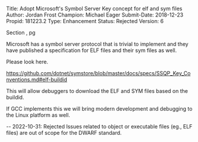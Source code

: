 Title:       Adopt Microsoft's Symbol Server Key concept for elf and sym files
Author:      Jordan Frost
Champion:    Michael Eager
Submit-Date: 2018-12-23
Propid:      181223.2
Type:        Enhancement
Status:      Rejected
Version:     6

Section , pg 

Microsoft has a symbol server protocol that is trivial to implement and 
they have published a specification for ELF files and their sym files as well.

Please look here.

https://github.com/dotnet/symstore/blob/master/docs/specs/SSQP_Key_Conventions.md#elf-buildid

This will allow debuggers to download the ELF and SYM files based on the 
buildid.

If GCC implements this we will bring modern development and debugging to the 
Linux platform as well.

--
2022-10-31: Rejected
   Issues related to object or executable files (eg., ELF files) are out of 
   scope for the DWARF standard.  
